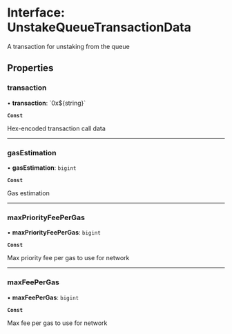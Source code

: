 # Interface: UnstakeQueueTransactionData

A transaction for unstaking from the queue

## Properties

### transaction

• **transaction**: \`0x$\{string}\`

**`Const`**

Hex-encoded transaction call data

___

### gasEstimation

• **gasEstimation**: `bigint`

**`Const`**

Gas estimation

___

### maxPriorityFeePerGas

• **maxPriorityFeePerGas**: `bigint`

**`Const`**

Max priority fee per gas to use for network

___

### maxFeePerGas

• **maxFeePerGas**: `bigint`

**`Const`**

Max fee per gas to use for network
